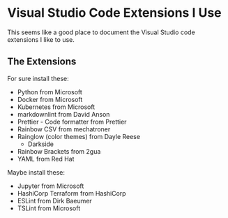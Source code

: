 # Visual Studio Code Extensions I Use

This seems like a good place to document the Visual Studio code extensions I like to use.

## The Extensions

For sure install these:

- Python from Microsoft
- Docker from Microsoft
- Kubernetes from Microsoft
- markdownlint from David Anson
- Prettier - Code formatter from Prettier
- Rainbow CSV from mechatroner
- Rainglow (color themes) from Dayle Reese
  - Darkside
- Rainbow Brackets from 2gua
- YAML from Red Hat

Maybe install these:

- Jupyter from Microsoft
- HashiCorp Terraform from HashiCorp
- ESLint from Dirk Baeumer
- TSLint from Microsoft
